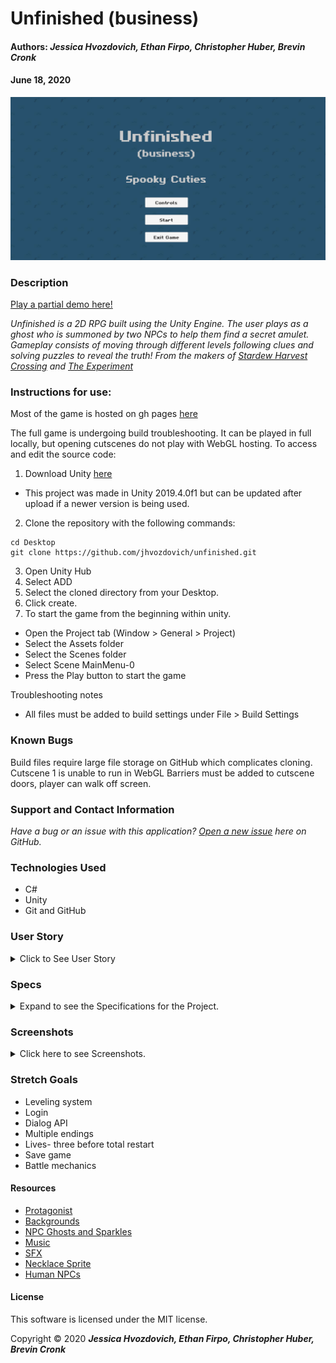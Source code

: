 # **Unfinished (business)**

#### Authors: **_Jessica Hvozdovich, Ethan Firpo, Christopher Huber, Brevin Cronk_**
#### June 18, 2020

<img src="./assets/img/3.png">

### Description

[Play a partial demo here!](https://github.com/jhvozdovich/unfinished)

_Unfinished is a 2D RPG built using the Unity Engine. The user plays as a ghost who is summoned by two NPCs to help them find a secret amulet. Gameplay consists of moving through different levels following clues and solving puzzles to reveal the truth!_
_From the makers of [Stardew Harvest Crossing](https://github.com/jhvozdovich/stardew_harvest_crossing) and [The Experiment](https://github.com/efirpo/horrorrpg)_

### Instructions for use:
Most of the game is hosted on gh pages [here](https://github.com/jhvozdovich/unfinished)

The full game is undergoing build troubleshooting. It can be played in full locally, but opening cutscenes do not play with WebGL hosting. To access and edit the source code:

1. Download Unity [here](https://store.unity.com/download-nuo)
* This project was made in Unity 2019.4.0f1 but can be updated after upload if a newer version is being used.
2. Clone the repository with the following commands:
```
cd Desktop
git clone https://github.com/jhvozdovich/unfinished.git
```
3. Open Unity Hub
4. Select ADD
5. Select the cloned directory from your Desktop.
6. Click create.
7. To start the game from the beginning within unity.
* Open the Project tab (Window > General > Project)
* Select the Assets folder
* Select the Scenes folder
* Select Scene MainMenu-0
* Press the Play button to start the game

Troubleshooting notes
* All files must be added to build settings under File > Build Settings


### Known Bugs

Build files require large file storage on GitHub which complicates cloning.
Cutscene 1 is unable to run in WebGL
Barriers must be added to cutscene doors, player can walk off screen.

### Support and Contact Information

_Have a bug or an issue with this application? [Open a new issue](https://github.com/jhvozdovich/unfinished/issues) here on GitHub._

### Technologies Used

* C#
* Unity
* Git and GitHub

### User Story
<details>
<summary> Click to See User Story</summary>

* User wants to play a cute but spooky story driven game?
* User likes to browse Steam's "new" and "free" categories.
* User is feeling in a spooky detective game mood.
* User wants to be able to flow through the levels seamlessly.
* Boo.

</details>


### Specs
<details>
<summary>Expand to see the Specifications for the Project.</summary>

| Spec | Input | Output |
| :------------- | :------------- | :------------- |
| **User can move player** | User Input:"Up arrow" | Output: “Player moves up with up animation” |
| **User can navigate to different rooms** | User Input:"Navigate to door" | Output: “New scene” |
| **User can return to previous rooms** | User Input:"Navigate to door" | Output: "Previous scene” |
| **User can interact with environment to unlock new rooms** | User Input:"Click "space" near painting" | Output: “Painting straightens, room unlocks” |
| **Game has home screen** | User Input:"Load game" | Output: “Title screen” |
| **Game has ending scenes** | User Input:"Run into enemy" | Output: “Bad end scene” |
| **Game has ambient music** | User Input:"Start game" | Output: “Music plays in loop” |
| **Cutscene plays after initial room entry to prompt player's actions** | User Input:"Enter room" | Output: "Scene with twins and dialog boxes" |
| **User can pick up items and add them to inventory** | User Input:"Click "space" near book" | Output: “Book added to inventory” |

</details>

### Screenshots
<details>
<summary> Click here to see Screenshots.</summary>

#### The Bedroom!
<img src="./assets/img/0.png">

#### The Tree Room!
<img src="./assets/img/1.png">

#### The Great Hall!
<img src="./assets/img/2.png">

</details>

### Stretch Goals
* Leveling system
* Login
* Dialog API
* Multiple endings
* Lives- three before total restart
* Save game
* Battle mechanics

#### Resources
* [Protagonist](https://opengameart.org/content/stendhal-ghost)
* [Backgrounds](https://blockydk.itch.io/twilight-village-rpg-tileset)
* [NPC Ghosts and Sparkles](https://v3x3d.itch.io/deep-night/devlog/123509/everything-is-new)
* [Music](https://opengameart.org/content/spooky-dungeon)
* [SFX](https://opengameart.org/content/misc-sfx-pack)
* [Necklace Sprite](https://opengameart.org/content/rings-and-necklaces-from-pixeltime-videos)
* [Human NPCs](https://pipoya.itch.io/pipoya-free-rpg-character-sprites-32x32)

#### License

This software is licensed under the MIT license.

Copyright © 2020 **_Jessica Hvozdovich, Ethan Firpo, Christopher Huber, Brevin Cronk_**
